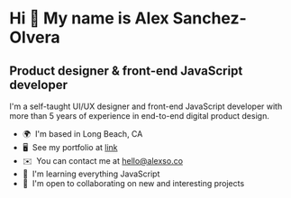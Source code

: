 Hi 👋 My name is Alex Sanchez-Olvera
====================================

Product designer & front-end JavaScript developer
-------------------------------------------------

I'm a self-taught UI/UX designer and front-end JavaScript developer with more than 5 years of experience in end-to-end digital product design.

* 🌍  I'm based in Long Beach, CA
* 🖥️  See my portfolio at [link](http://alexso.co)
* ✉️  You can contact me at [hello@alexso.co](mailto:hello@alexso.co)
* 🧠  I'm learning everything JavaScript
* 🤝  I'm open to collaborating on new and interesting projects
